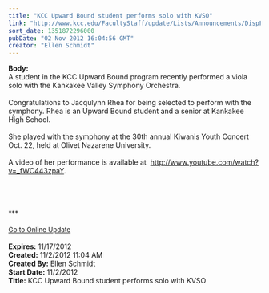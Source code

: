 ```yaml
---
title: "KCC Upward Bound student performs solo with KVSO"
link: "http://www.kcc.edu/FacultyStaff/update/Lists/Announcements/DispForm.aspx?ID=884"
sort_date: 1351872296000
pubDate: "02 Nov 2012 16:04:56 GMT"
creator: "Ellen Schmidt"
---
```


<div><b>Body:</b> <div class="ExternalClassEBA36811345F4B258AEC1E9DA16CB514">
<div>A student in the KCC Upward Bound program recently performed a viola solo with the Kankakee Valley Symphony Orchestra.</div>
<div> </div>
<div>Congratulations to Jacqulynn Rhea for being selected to perform with the symphony. Rhea is an Upward Bound student and a senior at Kankakee High School. </div>
<div> </div>
<div>She played with the symphony at the 30th annual Kiwanis Youth Concert Oct. 22, held at Olivet Nazarene University. </div>
<div> </div>
<div>A video of her performance is available at  <a href="http://www.youtube.com/watch?v=_fWC443zpaY">http://www.youtube.com/watch?v=_fWC443zpaY</a>.<br /></div>
<div> </div>
<div> </div>
<div>
<div>
<div> </div>
<div> </div>
<div>
<div><font size="2">***</font></div>
<div> </div>
<div><font color="#003768" size="2"><a href="/FacultyStaff/update/Pages/dailyupdate.aspx">Go to Online Update</a></font><font size="2"></font></div>
<div><font size="2"></font> </div></div></div></div></div></div>
<div><b>Expires:</b> 11/17/2012</div>
<div><b>Created:</b> 11/2/2012 11:04 AM</div>
<div><b>Created By:</b> Ellen Schmidt</div>
<div><b>Start Date:</b> 11/2/2012</div>
<div><b>Title:</b> KCC Upward Bound student performs solo with KVSO</div>
